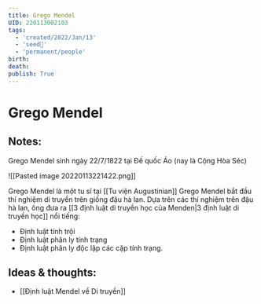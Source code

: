 ```yaml
---
title: Grego Mendel
UID: 220113002103
tags:
  - 'created/2022/Jan/13'
  - 'seed🥜'
  - 'permanent/people'
birth:
death:
publish: True
---
```

# Grego Mendel

## Notes:
Grego Mendel sinh ngày 22/7/1822 tại Đế quốc Áo (nay là Cộng Hòa Séc)

![[Pasted image 20220113221422.png]]

Grego Mendel là một tu sĩ tại [[Tu viện Augustinian]]
Grego Mendel bắt đầu thí nghiệm di truyền trên giống đậu hà lan. Dựa trên các thí nghiệm trên đậu hà lan, ông đưa ra [[3 định luật di truyền học của Menden|3 định luật di truyền học]] nổi tiếng:

- Định luật tính trội
- Định luật phân ly tính trạng
- Định luật phân ly độc lập các cặp tính trạng.

## Ideas & thoughts:
- [[Định luật Mendel về Di truyền]]